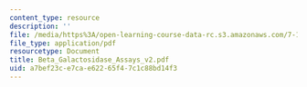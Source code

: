 ```yaml
---
content_type: resource
description: ''
file: /media/https%3A/open-learning-course-data-rc.s3.amazonaws.com/7-13-experimental-microbial-genetics-fall-2003/a7bef23ce7cae62265f47c1c88bd14f3_Beta_Galactosidase_Assays_v2.pdf
file_type: application/pdf
resourcetype: Document
title: Beta_Galactosidase_Assays_v2.pdf
uid: a7bef23c-e7ca-e622-65f4-7c1c88bd14f3
---
```

